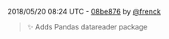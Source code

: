 2018/05/20 08:24 UTC - [08be876](https://github.com/hassio-addons/addon-jupyter/commit/08be876b9ea43a50d2a8233ad35424430d542eb0) by [@frenck](https://github.com/frenck)
> :sparkles: Adds Pandas datareader package 

